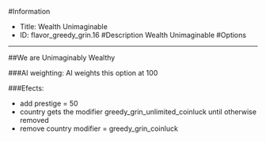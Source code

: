 #Information
 - Title: Wealth Unimaginable
 - ID: flavor_greedy_grin.16
#Description
Wealth Unimaginable
#Options

___
##We are Unimaginably Wealthy

###AI weighting:
AI weights this option at 100


###Efects:<ul><li>add prestige = 50</li><li>country gets the modifier greedy_grin_unlimited_coinluck until otherwise removed</li><li>remove country modifier = greedy_grin_coinluck</li></ul>
